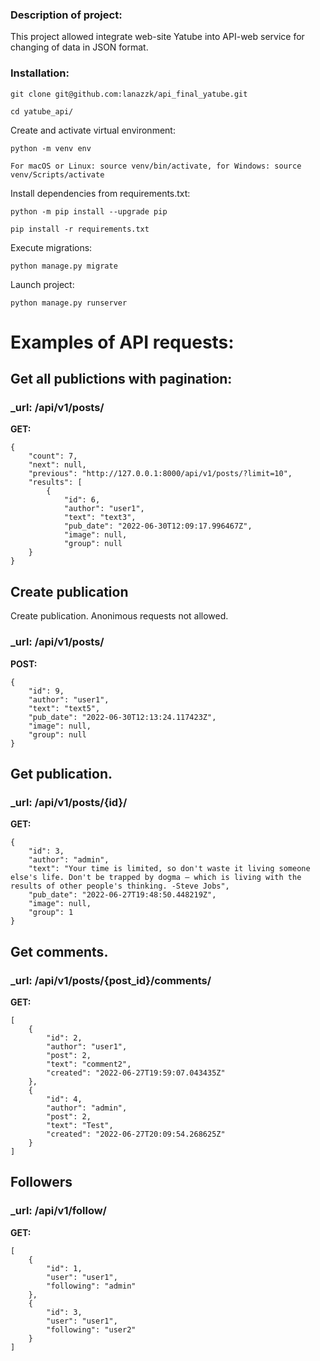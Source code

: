 ### Description of project:
  This project allowed integrate web-site Yatube into API-web service for changing of data in JSON format.
  

### Installation:
```
git clone git@github.com:lanazzk/api_final_yatube.git
```

```
cd yatube_api/
```

Create and activate virtual environment:

```
python -m venv env
```

```
For macOS or Linux: source venv/bin/activate, for Windows: source venv/Scripts/activate
```

Install dependencies from requirements.txt:

```
python -m pip install --upgrade pip
```

```
pip install -r requirements.txt
```

Execute migrations:

```
python manage.py migrate
```

Launch project:

```
python manage.py runserver
```

# Examples of API requests:

## Get all publictions with pagination:

### _url: /api/v1/posts/

**GET:**
```
{
    "count": 7,
    "next": null,
    "previous": "http://127.0.0.1:8000/api/v1/posts/?limit=10",
    "results": [
        {
            "id": 6,
            "author": "user1",
            "text": "text3",
            "pub_date": "2022-06-30T12:09:17.996467Z",
            "image": null,
            "group": null
    }
}
```

## Create publication
Create publication. Anonimous requests not allowed.

### _url: /api/v1/posts/

**POST:**
```
{
    "id": 9,
    "author": "user1",
    "text": "text5",
    "pub_date": "2022-06-30T12:13:24.117423Z",
    "image": null,
    "group": null
}
```

## Get publication.
### _url: /api/v1/posts/{id}/

**GET:**
```
{
    "id": 3,
    "author": "admin",
    "text": "Your time is limited, so don't waste it living someone else's life. Don't be trapped by dogma – which is living with the results of other people's thinking. -Steve Jobs",
    "pub_date": "2022-06-27T19:48:50.448219Z",
    "image": null,
    "group": 1
}
```

## Get comments.
### _url: /api/v1/posts/{post_id}/comments/

**GET:**
```
[
    {
        "id": 2,
        "author": "user1",
        "post": 2,
        "text": "comment2",
        "created": "2022-06-27T19:59:07.043435Z"
    },
    {
        "id": 4,
        "author": "admin",
        "post": 2,
        "text": "Test",
        "created": "2022-06-27T20:09:54.268625Z"
    }
]
```

## Followers

### _url: /api/v1/follow/

**GET:**
```
[
    {
        "id": 1,
        "user": "user1",
        "following": "admin"
    },
    {
        "id": 3,
        "user": "user1",
        "following": "user2"
    }
]
```
